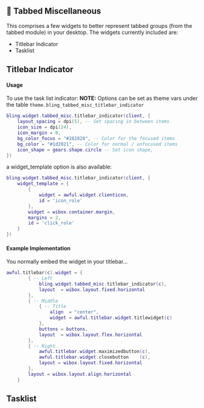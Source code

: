## 🧱 Tabbed Miscellaneous <!-- {docsify-ignore} -->

This comprises a few widgets to better represent tabbed groups (from the tabbed module) in your desktop.
The widgets currently included are:
- Titlebar Indicator
- Tasklist


<!-- TODO: Take a screenshot -->

## Titlebar Indicator

#### Usage

To use the task list indicator:
**NOTE:** Options can be set as theme vars under the table `theme.bling_tabbed_misc_titlebar_indicator` 

```lua
bling.widget.tabbed_misc.titlebar_indicator(client, {
	layout_spacing = dpi(5), -- Set spacing in between items
	icon_size = dpi(24),
	icon_margin = 0,
	bg_color_focus = "#282828", -- Color for the focused items
	bg_color = "#1d2021", -- Color for normal / unfocused items
	icon_shape = gears.shape.circle -- Set icon shape,
})
```

a widget_template option is also available:
```lua
bling.widget.tabbed_misc.titlebar_indicator(client, {
	widget_template = {
		{
			widget = awful.widget.clienticon,
			id = 'icon_role'
		},
		widget = wibox.container.margin,
		margins = 2,
		id = 'click_role'
	}
})
```

#### Example Implementation

You normally embed the widget in your titlebar...
```lua
awful.titlebar(c).widget = {
        { -- Left
            bling.widget.tabbed_misc.titlebar_indicator(c),
            layout  = wibox.layout.fixed.horizontal
        },
        { -- Middle
            { -- Title
                align  = "center",
                widget = awful.titlebar.widget.titlewidget(c)
            },
            buttons = buttons,
            layout  = wibox.layout.flex.horizontal
        },
        { -- Right
            awful.titlebar.widget.maximizedbutton(c),
            awful.titlebar.widget.closebutton    (c),
            layout = wibox.layout.fixed.horizontal
        },
        layout = wibox.layout.align.horizontal
    }
```

## Tasklist


